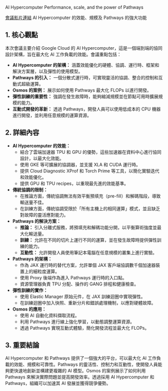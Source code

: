 AI Hypercomputer Performance, scale, and the power of Pathways

[會議影片連結](https://www.youtube.com/watch?v=2yTzNwYLrKw)
AI Hypercomputer 的效能、規模及 Pathways 的強大功能

## 1. 核心觀點

本次會議主要介紹 Google Cloud 的 AI Hypercomputer，這是一個端到端的協同設計架構，旨在最大化 AI 工作負載的效能。會議重點包括：

*   **AI Hypercomputer 的架構：** 涵蓋效能優化的硬體、協調、運行時、框架和解決方案層，以及彈性的使用模型。
*   **Pathways 的引入：** 一個分散式運行時，可實現靈活的協調、整合的控制和互動式超級運算。
*   **Osmos 的案例：** 展示如何使用 Pathways 最大化 FLOPs 以進行開發。
*   **彈性訓練的重要性：** 強調在發生故障時，能夠縮減規模並在節點可用時擴展規模的能力。
*   **互動式開發的革新：** 透過 Pathways，開發人員可以使用低成本的 CPU 機器進行開發，並利用任意規模的運算資源。

## 2. 詳細內容

*   **AI Hypercomputer 的效能：**
    *   結合了雲端加速器 TPU 和 GPU 的優勢，這些加速器在資料中心進行協同設計，以最大化效能。
    *   使用 GKE 等可擴展的協調器，並支援 XLA 和 CUDA 運行時。
    *   提供 Cloud Diagnostic XProf 和 Torch Prime 等工具，以簡化實驗迭代和效能優化。
    *   提供 GPU 和 TPU recipes，以重現最先進的效能基準。
*   **傳統協調的限制：**
    *   在推論方面，傳統協調無法有效平衡預填充（pre-fill）和解碼階段，導致輸送量不佳。
    *   在訓練方面，傳統協調受限於「所有主機上的相同運算」模式，並且缺乏對故障的靈活應對能力。
*   **Pathways 的解決方案：**
    *   **推論：** 引入分離式服務，將預填充和解碼功能分開，以平衡算術強度並最大化輸送量。
    *   **訓練：** 允許在不同的切片上運行不同的運算，並在發生故障時提供彈性訓練的能力。
    *   **互動性：** 允許開發人員使用筆記本電腦在任意規模的叢集上進行實驗。
*   **Pathways 的架構：**
    *   作為 JAX 運行時的替代方案，允許單個 JAX 客戶端協調數千個加速器裝置上的細粒度運算。
    *   使用 Proxy 後端作為進入 Pathways 運行時的入口點。
    *   資源管理器負責 TPU 分配、操作的 GANG 排程和健康檢查。
*   **彈性訓練的實作：**
    *   使用 Elastic Manager 原始元件，在 JAX 訓練迴圈中實現彈性。
    *   在訓練迴圈中加入快照、重新分片和錯誤處理機制，以應對硬體故障。
*   **Osmos 的應用：**
    *   使用 AI 自動化資料擷取流程。
    *   利用 Pathways 進行線上強化學習，以動態調整運算資源。
    *   透過 Pathways 實現互動式體驗，簡化開發流程並最大化 FLOPs。

## 3. 重要結論

AI Hypercomputer 和 Pathways 提供了一個強大的平台，可以最大化 AI 工作負載的效能、規模和可靠性。Pathways 的靈活性、控制力和互動性，使開發人員能夠更快速地創新並構建更複雜的 AI 模型。Osmos 的案例展示了如何利用 Pathways 來解決實際問題並提高開發效率。透過採用 AI Hypercomputer 和 Pathways，組織可以加速其 AI 發展並獲得競爭優勢。
